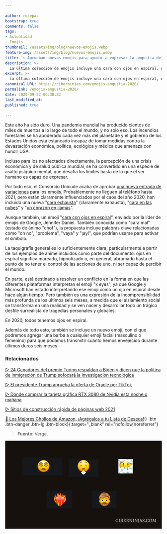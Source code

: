 ```yaml
---

author: rosepac
bootstrap: true
comments: false
tags:
- Actualidad
- Emojis
thumbnail: /assets/img/blog/nuevos-emojis.webp
feature-img: /assets/img/blog/nuevos-emojis.webp
title: '▷ Aprueban nuevos emojis para ayudar a expresar la angustia del año 2020'
description: >-
  La última colección de emojis incluye una cara con ojos en espiral, un corazón en llamas y barbas disponibles para todas las caras (masculinas o femeninas), que expresan el profundo agotamiento psíquico de 2020.
excerpt: >-
  La última colección de emojis incluye una cara con ojos en espiral, un corazón en llamas y barbas disponibles para todas las caras (masculinas o femeninas), que expresan el profundo agotamiento psíquico de 2020.
canonical_URL: https://ciberninjas.com/emojis-angustia-2020/
permalink: /emojis-angustia-2020/
date: 2020-09-22 06:38:32
last_modified_at: 
published: true

---
```


Este año ha sido duro. Una pandemia mundial ha producido cientos de miles de muertos a lo largo de todo el mundo, y no solo eso. Los incendios forestales se ha apoderado cada vez más del planetade y el gobierno de los Estados Unidos está estancado incapaz de tomar medidas contra la devastación económica, política, ecológica y médica que amenaza con hundir USA.

Incluso para los no afectados directamente, la percepción de una crisis económica y de salud pública mundial, se ha convertido en una especie de asalto psíquico mental, que desafia los límites hasta de lo que el ser humano es capaz de expresar.

Por todo eso, el Consorcio Unicode acaba de aprobar [una nueva entrada de variaciones](https://unicode-org.github.io/emoji/emoji/charts-13.1/emoji-released.html#1f9d4) para los emojis. Probablemente no lleguen al teléfono hasta 2021, pero están claramente influenciados por el caos del año 2020, han incluido una nueva "[cara exhausta](https://emojipedia.org/face-exhaling/)" (claramente exhausta), "[cara en las nubes](https://emojipedia.org/face-in-clouds/)" y "[un corazón en llamas](https://emojipedia.org/heart-on-fire/)".

Aunque también, un emoji "[cara con ojos en espiral](https://emojipedia.org/face-with-spiral-eyes/)", enviado por la líder de emojis de Google, Jennifer Daniel. También conocida como "cara mal" (estado de ánimo "chof"), la propuesta incluye palabras clave relacionadas como "oh no", "problema", "vaya" y "¡ay!", que podrían usarse para activar el símbolo.

La taquigrafía general es lo suficientemente clara, particularmente a partir de los ejemplos de anime incluidos como parte del documento: ojos en espiral significa mareado, hipnotizado o, en general, abrumado hasta el punto de no tener el control de las acciones de uno, ni ser capaz de percibir el mundo.

En parte, está destinado a resolver un conflicto en la forma en que las diferentes plataformas interpretan el emoji "x eyes", ya que Google y Microsoft han estado interpretando ese emoji como un ojo en espiral desde hace algún tiempo. Pero también es una expresión de la incomprensibilidad más profunda de los últimos seis meses, a medida que el aislamiento social se transforma en una realidad y se ven nacer y desarrollar todo un trágico desfile surrealista de tragedias personales y globales.

En 2020, todos tenemos ojos en espiral.

Además de todo esto, también se incluye un nuevo emoji, con el que podremos agregar una barba a cualquier emoji facial (masculino o femenino) para que podamos transmitir cuánto hemos envejecido durante últimos duros seis meses.

### **Relacionados** <!-- omit in toc -->

[ ▷ 24 Ganadores del premio Turing respaldan a Biden y dicen que la política de inmigración de Trump sofocará la investigación tecnológica](https://ciberninjas.com/premios-turing-apoyan-biden/)

[▷ El presidente Trump aprueba la oferta de Oracle por TikTok](https://ciberninjas.com/trump-aprueba-acuerdo-tiktok-oracle/)

[▷ Dónde comprar la tarjeta gráfica RTX 3080 de Nvidia esta noche o mañana](https://ciberninjas.com/comprar-nvidia-rtx-3080/)

[▷ Sitios de construcción rápida de páginas web 2021](https://ciberninjas.com/sitios-construccion-rapida-webs/)

[🛒 Los Mejores Chollos de Amazon, ¡Agrégalos a tu Lista de Deseos!](/amazon/ "Los Mejores Chollos de Amazon, Ofertas Flash, Black Monday y Amazon Prime Day"){: .btn .btn-danger .btn-lg .btn-block}{:target="_blank" rel="nofollow,noreferrer"}

> **Fuente**: Verge.

![La última colección de emojis incluye una cara con ojos en espiral, un corazón en llamas y barbas disponibles para todas las caras (masculinas o femeninas), que expresan el profundo agotamiento psíquico de 2020.](/assets/img/blog/nuevos-emojis.webp "La última colección de emojis incluye una cara con ojos en espiral, un corazón en llamas y barbas disponibles para todas las caras (masculinas o femeninas), que expresan el profundo agotamiento psíquico de 2020.")